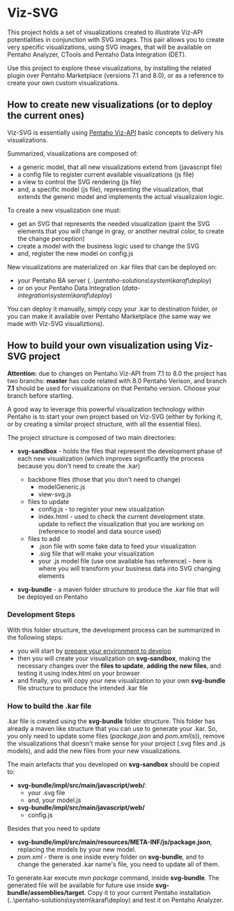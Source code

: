 # Viz-SVG

This project holds a set of visualizations created to illustrate Viz-API potentialities in conjunction with SVG images. This pair allows you to create very specific visualizations, using SVG images, that will be available on Pentaho Analyzer, CTools and Pentaho Data Integration (DET).

Use this project to explore these visualizations, by installing the related plugin over Pentaho Marketplace (versions 7.1 and 8.0), or as a reference to create your own custom visualizations.

## How to create new visualizations (or to deploy the current ones)

Viz-SVG is essentially using [Pentaho Viz-API](https://help.pentaho.com/Documentation/8.0/Developer_Center/JavaScript_API/platform/pentaho.visual.html) basic concepts to delivery his visualizations. 

Summarized, visualizations are composed of:

* a generic model, that all new visualizations extend from (javascript file)
* a config file to register current available visualizations (js file)
* a view to control the SVG rendering (js file)
* and, a specific model (js file), representing the visualization, that extends the generic model and implements the actual visualizaion logic.

To create a new visualization one must:

* get an SVG that represents the needed visualization (paint the SVG elements that you will change in gray, or another neutral color, to create the change perception)
* create a model with the business logic used to change the SVG
* and, register the new model on config.js

New visualizations are materialized on .kar files that can be deployed on:

* your Pentaho BA server (_..\pentaho-solutions\system\karaf\deploy_)
* or on your Pentaho Data Integration (_data-integration\system\karaf\deploy_)

You can deploy it manually, simply copy your .kar to  destination folder, or you can make it available over Pentaho Marketplace (the same way we made with Viz-SVG visualiztions).

## How to build  your own visualization using Viz-SVG project 

**Attention:** due to changes on Pentaho Viz-API from 7.1 to 8.0 the project has two branchs: **master** has code related with 8.0 Pentaho Verison, and branch **7.1** should be used for visualizations on that Pentaho version. Choose your branch before starting.  

A good way to leverage this powerful visualization technology within Pentaho is to start your own project based on Viz-SVG (either by forking it, or by creating a similar project structure, with all the essential files). 

The project structure is composed of two main directories:

* **svg-sandbox** - holds the files that represent the development phase of each new visualization (which improves significantly the process because you don't need to create the .kar)
	* backbone files (those that you don't need to change)
		* modelGeneric.js
		* view-svg.js
	* files to update
		* config.js - to register your new visualization
		* index.html - used to check the current development state. update to reflect the visualization that you are working on (reference to model and data source used)
	* files to add
		* .json file with some fake data to feed your visualization
		* .svg file that will make your visualization
		* your .js model file (use one available has reference) - here is where you will transform your business data into SVG changing elements

* **svg-bundle** - a maven folder structure to produce the .kar file that will be deployed on Pentaho

### Development Steps

With this folder structure, the development process can be summarized in the following steps: 

* you will start by [prepare your environment to develop](http://pentaho.github.io/pentaho-platform-plugin-common-ui/platform/visual/samples/bar-d3-sandbox/step1-environment-preparation)
* then you will create your visualization on **svg-sandbox**, making the necessary changes over the **files to update**, **adding the new files**, and testing it using index.html on your browser
* and finally, you will copy your new visualization to your own **svg-bundle** file structure to produce the intended .kar file

### How to build the .kar file

.kar file is created using the **svg-bundle** folder structure. This folder has already a maven like structure that you can use to generate your .kar. So, you only need to update some files (_package.json_ and _pom.xml_(s)), remove the visualizations that doesn't make sense for your project (.svg files and .js models), and add the new files from your new visualizations.

The main artefacts that you developed on **svg-sandbox** should be copied to:

* **svg-bundle/impl/src/main/javascript/web/**:
	* your .svg file
	* and, your model.js
* **svg-bundle/impl/src/main/javascript/web/**
	* config.js

Besides that you need to update 

* **svg-bundle/impl/src/main/resources/META-INF/js/package.json**, replacing the models by your new model.
* _pom.xml_ - there is one inside every folder on **svg-bundle**, and to change the generated .kar name's file, you need to update all of them.

To generate.kar execute _mvn package_ command, inside **svg-bundle**. The generated file will be available for future use inside **svg-bundle/assemblies/target**. Copy it to your current Pentaho installation (..\pentaho-solutions\system\karaf\deploy) and test it on Pentaho Analyzer.




